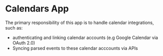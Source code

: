 # Calendars App

The primary responsibility of this app is to handle calendar integrations, such as:

- authenticating and linking calendar accounts (e.g Google Calendar via OAuth 2.0)
- Syncing parsed events to these calendar acccounts via APIs